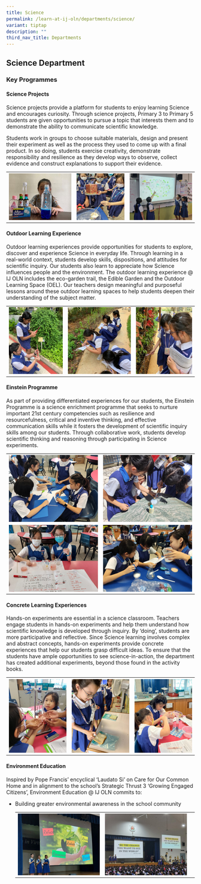 ```yaml
---
title: Science
permalink: /learn-at-ij-oln/departments/science/
variant: tiptap
description: ""
third_nav_title: Departments
---
```

<h2><strong>Science Department</strong></h2><h3>Key Programmes</h3><h4>Science Projects</h4><p>Science projects provide a platform for students to enjoy learning Science and encourages curiosity. Through science projects, Primary 3 to Primary 5 students are given opportunities to pursue a topic that interests them and to demonstrate the ability to communicate scientific knowledge.</p><p>Students work in groups to choose suitable materials, design and present their experiment as well as the process they used to come up with a final product. In so doing, students exercise creativity, demonstrate responsibility and resilience as they develop ways to observe, collect evidence and construct explanations to support their evidence.</p><table><tbody><tr><th rowspan="1" colspan="1"><div class="isomer-image-wrapper"><img height="auto" width="100%" alt="" src="/images/Depts/Sci/project1_w.jpg"></div></th><th rowspan="1" colspan="1"><div class="isomer-image-wrapper"><img height="auto" width="100%" alt="" src="/images/Depts/Sci/project3_w.jpg"></div></th><th rowspan="1" colspan="1"><div class="isomer-image-wrapper"><img height="auto" width="100%" alt="" src="/images/Depts/Sci/project2_w.jpg"></div></th></tr></tbody></table><h4>Outdoor Learning Experience</h4><p>Outdoor learning experiences provide opportunities for students to explore, discover and experience Science in everyday life. Through learning in a real-world context, students develop skills, dispositions, and attitudes for scientific inquiry. Our students also learn to appreciate how Science influences people and the environment. The outdoor learning experience @ IJ OLN includes the eco-garden trail, the Edible Garden and the Outdoor Learning Space (OEL). Our teachers design meaningful and purposeful lessons around these outdoor learning spaces to help students deepen their understanding of the subject matter.</p><table><tbody><tr><td rowspan="1" colspan="1"><div class="isomer-image-wrapper"><img height="auto" width="100%" alt="" src="/images/Depts/Sci/oel3_w.jpg"></div></td><td rowspan="1" colspan="1"><div class="isomer-image-wrapper"><img height="auto" width="100%" alt="" src="/images/Depts/Sci/oel1_w.jpg"></div></td><td rowspan="1" colspan="1"><div class="isomer-image-wrapper"><img height="auto" width="100%" alt="" src="/images/Depts/Sci/oel2_w.jpg"></div></td></tr></tbody></table><h4>Einstein Programme</h4><p>As part of providing differentiated experiences for our students, the Einstein Programme is a science enrichment programme that seeks to nurture important 21st century competencies such as resilience and resourcefulness, critical and inventive thinking, and effective communication skills while it fosters the development of scientific inquiry skills among our students. Through collaborative work, students develop scientific thinking and reasoning through participating in Science experiments.</p><table><tbody><tr><th rowspan="1" colspan="1"><div class="isomer-image-wrapper"><img height="auto" width="100%" alt="" src="/images/Depts/Sci/e2k2_w.jpg"></div></th><th rowspan="1" colspan="1"><div class="isomer-image-wrapper"><img height="auto" width="100%" alt="" src="/images/Depts/Sci/e2k_w.jpg"></div></th></tr><tr><td rowspan="1" colspan="1"><div class="isomer-image-wrapper"><img height="auto" width="100%" alt="" src="/images/Depts/Sci/e2k4_w.jpg"></div></td><td rowspan="1" colspan="1"><div class="isomer-image-wrapper"><img height="auto" width="100%" alt="" src="/images/Depts/Sci/e2k3_w.jpg"></div></td></tr></tbody></table><h4>Concrete Learning Experiences</h4><p>Hands-on experiments are essential in a science classroom. Teachers engage students in hands-on experiments and help them understand how scientific knowledge is developed through inquiry. By ‘doing’, students are more participative and reflective. Since Science learning involves complex and abstract concepts, hands-on experiments provide concrete experiences that help our students grasp difficult ideas. To ensure that the students have ample opportunities to see science-in-action, the department has created additional experiments, beyond those found in the activity books.</p><table><tbody><tr><th rowspan="1" colspan="1"><div class="isomer-image-wrapper"><img height="auto" width="100%" alt="" src="/images/Depts/Sci/exp_materials_w.jpg"></div></th><th rowspan="1" colspan="1"><div class="isomer-image-wrapper"><img height="auto" width="100%" alt="" src="/images/Depts/Sci/exp_mould_w.jpg"></div></th><th rowspan="1" colspan="1"><div class="isomer-image-wrapper"><img height="auto" width="100%" alt="" src="/images/Depts/Sci/exp_matter_w.jpg"></div></th></tr></tbody></table><h4>Environment Education</h4><p>Inspired by Pope Francis’ encyclical ‘Laudato Si’ on Care for Our Common Home and in alignment to the school’s Strategic Thrust 3 ‘Growing Engaged Citizens’, Environment Education @ IJ OLN commits to:</p><ul data-tight="true" class="tight"><li><p>Building greater environmental awareness in the school community</p><table><tbody><tr><th rowspan="1" colspan="1"><div class="isomer-image-wrapper"><img height="auto" width="100%" alt="" src="/images/Depts/Sci/assembly_w.jpg"></div></th><th rowspan="1" colspan="1"><div class="isomer-image-wrapper"><img height="auto" width="100%" alt="" src="/images/Depts/Sci/assembly2_w.jpg"></div></th><th rowspan="1" colspan="1"><p></p></th></tr></tbody></table></li></ul><p></p><p></p>